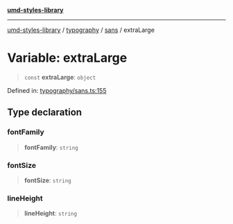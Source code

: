 [**umd-styles-library**](../../../../README.md)

***

[umd-styles-library](../../../../modules.md) / [typography](../../../README.md) / [sans](../README.md) / extraLarge

# Variable: extraLarge

> `const` **extraLarge**: `object`

Defined in: [typography/sans.ts:155](https://github.com/UMD-Digital/design-system/blob/2d95010ba8e3e1595ebab66599330577b600c5fb/packages/styles/source/typography/sans.ts#L155)

## Type declaration

### fontFamily

> **fontFamily**: `string`

### fontSize

> **fontSize**: `string`

### lineHeight

> **lineHeight**: `string`
